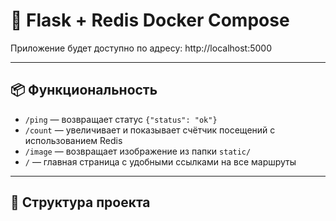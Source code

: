 # 🐳 Flask + Redis Docker Compose 

Приложение будет доступно по адресу: http://localhost:5000

---

## 📦 Функциональность

- `/ping` — возвращает статус `{"status": "ok"}`
- `/count` — увеличивает и показывает счётчик посещений с использованием Redis
- `/image` — возвращает изображение из папки `static/`
- `/` — главная страница с удобными ссылками на все маршруты

---

## 📁 Структура проекта
